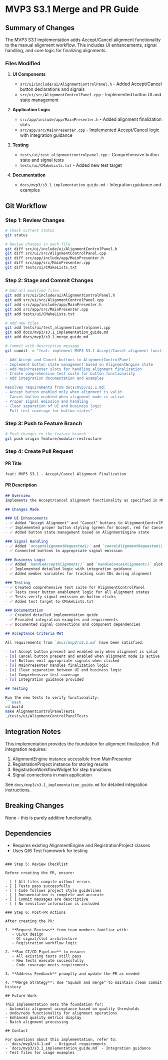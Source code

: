 # MVP3 S3.1 Merge and PR Guide

## Summary of Changes

The MVP3 S3.1 implementation adds Accept/Cancel alignment functionality to the manual alignment workflow. This includes UI enhancements, signal handling, and core logic for finalizing alignments.

### Files Modified

1. **UI Components**
   - `src/ui/include/ui/AlignmentControlPanel.h` - Added Accept/Cancel button declarations and signals
   - `src/ui/src/AlignmentControlPanel.cpp` - Implemented button UI and state management

2. **Application Logic**
   - `src/app/include/app/MainPresenter.h` - Added alignment finalization slots
   - `src/app/src/MainPresenter.cpp` - Implemented Accept/Cancel logic with integration guidance

3. **Testing**
   - `tests/ui/test_alignmentcontrolpanel.cpp` - Comprehensive button state and signal tests
   - `tests/ui/CMakeLists.txt` - Added new test target

4. **Documentation**
   - `docs/mvp3/s3.1_implementation_guide.md` - Integration guidance and examples

## Git Workflow

### Step 1: Review Changes

```bash
# Check current status
git status

# Review changes in each file
git diff src/ui/include/ui/AlignmentControlPanel.h
git diff src/ui/src/AlignmentControlPanel.cpp
git diff src/app/include/app/MainPresenter.h
git diff src/app/src/MainPresenter.cpp
git diff tests/ui/CMakeLists.txt
```

### Step 2: Stage and Commit Changes

```bash
# Add all modified files
git add src/ui/include/ui/AlignmentControlPanel.h
git add src/ui/src/AlignmentControlPanel.cpp
git add src/app/include/app/MainPresenter.h
git add src/app/src/MainPresenter.cpp
git add tests/ui/CMakeLists.txt

# Add new files
git add tests/ui/test_alignmentcontrolpanel.cpp
git add docs/mvp3/s3.1_implementation_guide.md
git add docs/mvp3/s3.1_merge_guide.md

# Commit with descriptive message
git commit -m "feat: implement MVP3 S3.1 Accept/Cancel alignment functionality

- Add Accept and Cancel buttons to AlignmentControlPanel
- Implement button state management based on AlignmentEngine state
- Add MainPresenter slots for handling alignment finalization
- Create comprehensive test suite for button functionality
- Add integration documentation and examples

Resolves requirements from docs/mvp3/s3.1.md:
- Accept button enabled only when alignment is valid
- Cancel button enabled when alignment mode is active
- Proper signal emission and handling
- Clear separation of UI and business logic
- Full test coverage for button states"
```

### Step 3: Push to Feature Branch

```bash
# Push changes to the feature branch
git push origin feature/modular-restructure
```

### Step 4: Create Pull Request

#### PR Title
```
feat: MVP3 S3.1 - Accept/Cancel Alignment Finalization
```

#### PR Description
```markdown
## Overview
Implements the Accept/Cancel alignment functionality as specified in MVP3 S3.1. This completes the manual alignment workflow by allowing users to finalize or discard computed transformations.

## Changes Made

### UI Enhancements
- ✅ Added "Accept Alignment" and "Cancel" buttons to AlignmentControlPanel
- ✅ Implemented proper button styling (green for Accept, red for Cancel)
- ✅ Added button state management based on AlignmentEngine state

### Signal Handling
- ✅ Added `acceptAlignmentRequested()` and `cancelAlignmentRequested()` signals
- ✅ Connected buttons to appropriate signal emission

### Business Logic
- ✅ Added `handleAcceptAlignment()` and `handleCancelAlignment()` slots to MainPresenter
- ✅ Implemented detailed logic with integration guidance
- ✅ Added member variables for tracking scan IDs during alignment

### Testing
- ✅ Created comprehensive test suite for AlignmentControlPanel
- ✅ Tests cover button enablement logic for all alignment states
- ✅ Tests verify signal emission on button clicks
- ✅ Added test target to CMakeLists.txt

### Documentation
- ✅ Created detailed implementation guide
- ✅ Provided integration examples and requirements
- ✅ Documented signal connections and component dependencies

## Acceptance Criteria Met

All requirements from `docs/mvp3/s3.1.md` have been satisfied:

- [x] Accept button present and enabled only when alignment is valid
- [x] Cancel button present and enabled when alignment mode is active
- [x] Buttons emit appropriate signals when clicked
- [x] MainPresenter handles finalization logic
- [x] Clear separation between UI and business logic
- [x] Comprehensive test coverage
- [x] Integration guidance provided

## Testing

Run the new tests to verify functionality:
```bash
cd build
make AlignmentControlPanelTests
./tests/ui/AlignmentControlPanelTests
```

## Integration Notes

This implementation provides the foundation for alignment finalization. Full integration requires:

1. AlignmentEngine instance accessible from MainPresenter
2. RegistrationProject instance for storing results
3. RegistrationWorkflowWidget for step transitions
4. Signal connections in main application

See `docs/mvp3/s3.1_implementation_guide.md` for detailed integration instructions.

## Breaking Changes
None - this is purely additive functionality.

## Dependencies
- Requires existing AlignmentEngine and RegistrationProject classes
- Uses Qt6 Test framework for testing
```

### Step 5: Review Checklist

Before creating the PR, ensure:

- [ ] All files compile without errors
- [ ] Tests pass successfully
- [ ] Code follows project style guidelines
- [ ] Documentation is complete and accurate
- [ ] Commit messages are descriptive
- [ ] No sensitive information is included

### Step 6: Post-PR Actions

After creating the PR:

1. **Request Reviews** from team members familiar with:
   - UI/UX design
   - Qt signal/slot architecture
   - Registration workflow logic

2. **Run CI/CD Pipeline** to ensure:
   - All existing tests still pass
   - New tests execute successfully
   - Code coverage meets requirements

3. **Address Feedback** promptly and update the PR as needed

4. **Merge Strategy**: Use "Squash and merge" to maintain clean commit history

## Future Work

This implementation sets the foundation for:
- Automatic alignment acceptance based on quality thresholds
- Undo/redo functionality for alignment operations
- Enhanced quality metrics display
- Batch alignment processing

## Contact

For questions about this implementation, refer to:
- `docs/mvp3/s3.1.md` - Original requirements
- `docs/mvp3/s3.1_implementation_guide.md` - Integration guidance
- Test files for usage examples
